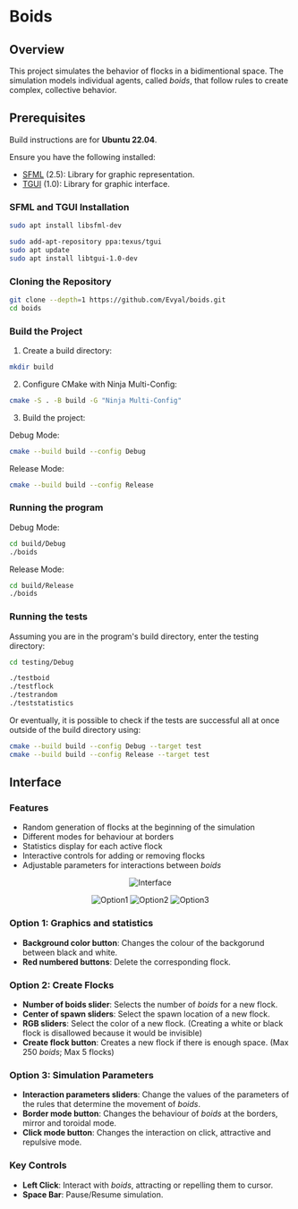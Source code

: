# Boids

## Overview

This project simulates the behavior of flocks in a bidimentional space. The simulation models individual agents, called *boids*, that follow rules to create complex, collective behavior.

## Prerequisites

Build instructions are for **Ubuntu 22.04**.

Ensure you have the following installed:

- [SFML](https://github.com/SFML/SFML) (2.5): Library for graphic representation.
- [TGUI](https://github.com/texus/TGUI) (1.0): Library for graphic interface.

### SFML and TGUI Installation

```bash
sudo apt install libsfml-dev
```

```bash
sudo add-apt-repository ppa:texus/tgui
sudo apt update
sudo apt install libtgui-1.0-dev
```

### Cloning the Repository

```bash
git clone --depth=1 https://github.com/Evyal/boids.git
cd boids
```

### Build the Project

1. Create a build directory:

```bash
mkdir build
```

2. Configure CMake with Ninja Multi-Config:

```bash
cmake -S . -B build -G "Ninja Multi-Config"
```

3. Build the project:

Debug Mode:
```bash
cmake --build build --config Debug
```

Release Mode:
```bash
cmake --build build --config Release
```

### Running the program

Debug Mode:
```bash
cd build/Debug
./boids
```

Release Mode:
```bash
cd build/Release
./boids
```

### Running the tests

Assuming you are in the program's build directory, enter the testing directory:

```bash
cd testing/Debug
```

```bash
./testboid
./testflock
./testrandom
./teststatistics
```

Or eventually, it is possible to check if the tests are successful all at once outside of the build directory using:

```bash
cmake --build build --config Debug --target test
cmake --build build --config Release --target test
```

## Interface

### Features

- Random generation of flocks at the beginning of the simulation 
- Different modes for behaviour at borders
- Statistics display for each active flock
- Interactive controls for adding or removing flocks
- Adjustable parameters for interactions between *boids*

<p align="center">
<img src="images/interface.png" alt="Interface">
</p>

<p align="center">
<img src="images/option1.png" alt="Option1">
<img src="images/option2.png" alt="Option2">
<img src="images/option3.png" alt="Option3">
</p>

### Option 1: Graphics and statistics

- **Background color button**: Changes the colour of the backgorund between black and white.
- **Red numbered buttons**: Delete the corresponding flock.

### Option 2: Create Flocks

- **Number of boids slider**: Selects the number of *boids* for a new flock.
- **Center of spawn sliders**: Select the spawn location of a new flock.
- **RGB sliders**: Select the color of a new flock. (Creating a white or black flock is disallowed because it would be invisible)
- **Create flock button**: Creates a new flock if there is enough space. (Max 250 *boids*; Max 5 flocks)

### Option 3: Simulation Parameters

- **Interaction parameters sliders**: Change the values of the parameters of the rules that determine the movement of *boids*.
- **Border mode button**: Changes the behaviour of *boids* at the borders, mirror and toroidal mode.
- **Click mode button**: Changes the interaction on click, attractive and repulsive mode.

### Key Controls

- **Left Click**: Interact with *boids*, attracting or repelling them to cursor.
- **Space Bar**: Pause/Resume simulation.
